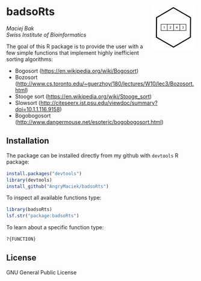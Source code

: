 # badsoRts <img src='man/figures/logo.png' align="right" height="120" />
*Maciej Bak*  
*Swiss Institute of Bioinformatics*

<!-- badges: start -->
<!-- badges: end -->

The goal of this R package is to provide the user with a few simple functions
that implement highly inefficient sorting algorithms:

* Bogosort (https://en.wikipedia.org/wiki/Bogosort)
* Bozosort (http://www.cs.toronto.edu/~guerzhoy/180/lectures/W10/lec3/Bozosort.html)
* Stooge sort (https://en.wikipedia.org/wiki/Stooge_sort)
* Slowsort (http://citeseerx.ist.psu.edu/viewdoc/summary?doi=10.1.1.116.9158)
* Bogobogosort (http://www.dangermouse.net/esoteric/bogobogosort.html)


## Installation

The package can be installed directly from my github with `devtools` R package:

``` r
install.packages("devtools")
library(devtools)
install_github("AngryMaciek/badsoRts")
```

To inspect all available functions type:

``` r
library(badsoRts)
lsf.str("package:badsoRts")
```

To learn about a specific function type:

``` r
?{FUNCTION}
```


## License

GNU General Public License
